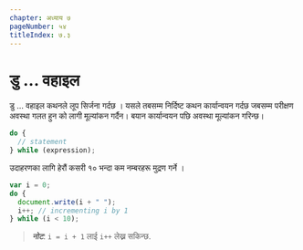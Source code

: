 ```yaml
---
chapter: अध्याय ७
pageNumber: ५४
titleIndex: ७.३
---
```

# डु ... वहाइल

डु ... वहाइल कथनले लूप सिर्जना गर्दछ । यसले तबसम्म निर्दिष्ट कथन कार्यान्वयन गर्दछ जबसम्म परीक्षण अवस्था गलत हुन को लागी मूल्यांकन गर्दैन। बयान कार्यान्वयन पछि अवस्था मूल्यांकन गरिन्छ।


```javascript
do {
  // statement
} while (expression);
```

उदाहरणका लागि हेरौं कसरी १० भन्दा कम नम्बरहरू मुद्रण गर्ने ।

```javascript
var i = 0;
do {
  document.write(i + " ");
  i++; // incrementing i by 1
} while (i < 10);
```

> _**नोट**_: `i = i + 1` लाई `i++` लेख्न सकिन्छ.

